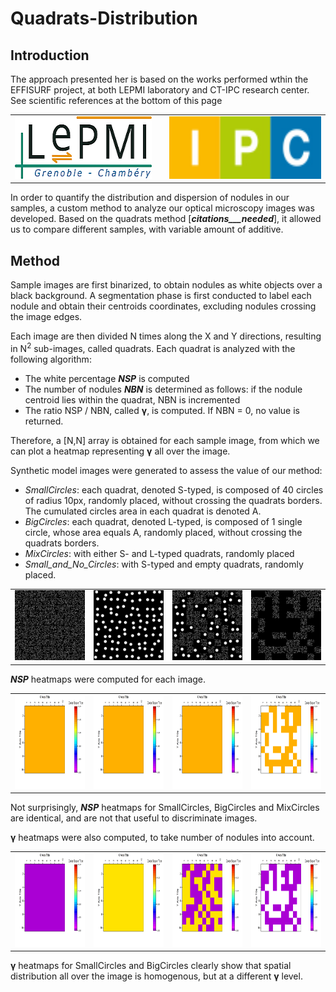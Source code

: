 # Quadrats-Distribution

## Introduction

The approach presented her is based on the works performed wthin the EFFISURF project, at both LEPMI laboratory and CT-IPC research center.
See scientific references at the bottom of this page

<table>
    <tr>
        <td> <a href="http://www.lepmi-guide.univ-smb.fr"> <img src="images/Logo_LEPMI_h100.png" alt="LEPMI" height=100></a> </td>
        <td>  </td>
        <td> <a href="https://ct-ipc.com/"><img src="images/Logo_IPC.jpg" alt="CT-IPC" height=100> </td>
    </tr>
</table>


In order to quantify the distribution and dispersion of nodules in our samples, a custom method to analyze our optical microscopy images was developed. Based on the quadrats method [___citations___needed___], it allowed us to compare different samples, with variable amount of additive.

## Method
Sample images are first binarized, to obtain nodules as white objects over a black background. A segmentation phase is first conducted to label each nodule and obtain their centroids coordinates, excluding nodules crossing the image edges.

Each image are then divided N times along the X and Y directions, resulting in N<sup>2</sup> sub-images, called quadrats.  Each quadrat is analyzed with the following algorithm:

-	The white percentage ___NSP___ is computed
-	The number of nodules ___NBN___ is determined as follows: if the nodule centroid lies within the quadrat,  NBN is incremented
-	The ratio NSP / NBN, called __γ__, is computed. If NBN = 0, no value is returned.

Therefore, a [N,N] array is obtained for each sample image, from which we can plot a heatmap representing __γ__ all over the image.



Synthetic model images were generated to assess the value of our method:
-	_SmallCircles_: each quadrat, denoted S-typed, is composed of 40 circles of radius 10px, randomly placed, without crossing the quadrats borders. The cumulated circles area in each quadrat is denoted A.
-	_BigCircles_: each quadrat, denoted L-typed, is composed of 1 single circle, whose area equals A, randomly placed, without crossing the quadrats borders.
-	_MixCircles_: with either S- and L-typed quadrats, randomly placed
-	_Small_and_No_Circles_: with S-typed and empty quadrats, randomly placed.

<table>
    <tr>
        <td> <img src="images/SmallCircles.png" alt="Small Circles" width=150> </td>
        <td> <img src="images/BigCircles.png" alt="Big Circles" width=150> </td>
        <td> <img src="images/MixCircles.png" alt="Mix Circles" width=150> </td>
        <td> <img src="images/Small_and_No_Circles.png" alt="Small and No Circles" width=150> </td>
    </tr>
</table>

___NSP___ heatmaps were computed for each image.

<table>
    <tr>
        <td> <img src="images/G1-SmallCircles_ratio.png" alt="Small Circles" height=150> </td>
        <td> <img src="images/G2-BigCircles_ratio.png" alt="Big Circles" height=150> </td>
        <td> <img src="images/G3-MixCircles_ratio.png" alt="Mix Circles" height=150> </td>
        <td> <img src="images/G4-Small_and_NoCircles_ratio.png" alt="Small and No Circles" height=150> </td>
    </tr>
</table>

Not surprisingly, ___NSP___ heatmaps for SmallCircles, BigCircles and MixCircles are identical, and are not that useful to discriminate images. 

__γ__ heatmaps were also computed, to take number of nodules into account.

<table>
    <tr>
        <td> <img src="images/G1-SmallCircles_ratio_over_nodulesNumber.png" alt="Small Circles" height=150> </td>
        <td> <img src="images/G2-BigCircles_ratio_over_nodulesNumber.png" alt="Big Circles" height=150> </td>
        <td> <img src="images/G3-MixCircles_ratio_over_nodulesNumber.png" alt="Mix Circles" height=150> </td>
        <td> <img src="images/G4-Small_and_NoCircles_ratio_over_nodulesNumber.png" alt="Small and No Circles" height=150> </td>
    </tr>
</table>

__γ__ heatmaps for SmallCircles and BigCircles clearly show that spatial distribution all over the image is homogenous, but at a different __γ__ level.
